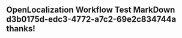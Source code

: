 <properties
ms.topic="hero-topic"
ms.test1="hero-topic"
ms.test2="test"/>

## OpenLocalization Workflow Test MarkDown d3b0175d-edc3-4772-a7c2-69e2c834744a thanks!
